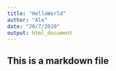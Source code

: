 ```yaml
---
title: "HelloWorld"
author: "Ale"
date: "20/7/2020"
output: html_document
---
```



## This is a markdown file
